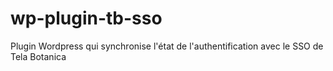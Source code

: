 # wp-plugin-tb-sso
Plugin Wordpress qui synchronise l'état de l'authentification avec le SSO de Tela Botanica
